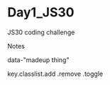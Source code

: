 # Day1_JS30
JS30 coding challenge


Notes

data-"madeup thing" 

key.classlist.add   .remove .toggle  